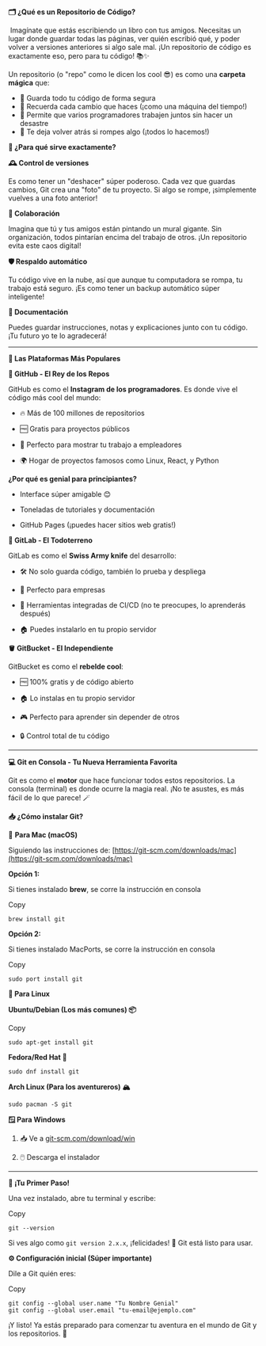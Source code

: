 **🗂️ ¿Qué es un Repositorio de Código?**

 Imagínate que estás escribiendo un libro con tus amigos. Necesitas un lugar donde guardar todas las páginas, ver quién escribió qué, y poder volver a versiones anteriores si algo sale mal. ¡Un repositorio de código es exactamente eso, pero para tu código! 📚✨

Un repositorio (o "repo" como le dicen los cool 😎) es como una **carpeta mágica** que:

*   💾 Guarda todo tu código de forma segura
*   📝 Recuerda cada cambio que haces (¡como una máquina del tiempo!)
*   👥 Permite que varios programadores trabajen juntos sin hacer un desastre
*   🔄 Te deja volver atrás si rompes algo (¡todos lo hacemos!)

**🎯 ¿Para qué sirve exactamente?**

**🕰️ Control de versiones**

Es como tener un "deshacer" súper poderoso. Cada vez que guardas cambios, Git crea una "foto" de tu proyecto. Si algo se rompe, ¡simplemente vuelves a una foto anterior!

**👥 Colaboración**

Imagina que tú y tus amigos están pintando un mural gigante. Sin organización, todos pintarían encima del trabajo de otros. ¡Un repositorio evita este caos digital!

**🛡️ Respaldo automático**

Tu código vive en la nube, así que aunque tu computadora se rompa, tu trabajo está seguro. ¡Es como tener un backup automático súper inteligente!

**📖 Documentación**

Puedes guardar instrucciones, notas y explicaciones junto con tu código. ¡Tu futuro yo te lo agradecerá!

---

**🌟 Las Plataformas Más Populares**

**🐙 GitHub - El Rey de los Repos**

GitHub es como el **Instagram de los programadores**. Es donde vive el código más cool del mundo:

*   🔥 Más de 100 millones de repositorios
    
*   🆓 Gratis para proyectos públicos
    
*   🤝 Perfecto para mostrar tu trabajo a empleadores
    
*   🌍 Hogar de proyectos famosos como Linux, React, y Python
    

**¿Por qué es genial para principiantes?**

*   Interface súper amigable 😊
    
*   Toneladas de tutoriales y documentación
    
*   GitHub Pages (¡puedes hacer sitios web gratis!)
    

**🦊 GitLab - El Todoterreno**

GitLab es como el **Swiss Army knife** del desarrollo:

*   🛠️ No solo guarda código, también lo prueba y despliega
    
*   🏢 Perfecto para empresas
    
*   🔧 Herramientas integradas de CI/CD (no te preocupes, lo aprenderás después)
    
*   🏠 Puedes instalarlo en tu propio servidor
    

**🪣 GitBucket - El Independiente**

GitBucket es como el **rebelde cool**:

*   🆓 100% gratis y de código abierto
    
*   🏠 Lo instalas en tu propio servidor
    
*   🎮 Perfecto para aprender sin depender de otros
    
*   🔒 Control total de tu código
    

---

**💻 Git en Consola - Tu Nueva Herramienta Favorita**

Git es como el **motor** que hace funcionar todos estos repositorios. La consola (terminal) es donde ocurre la magia real. ¡No te asustes, es más fácil de lo que parece! 🪄

**📥 ¿Cómo instalar Git?**

🍎 **Para Mac (macOS)**

Siguiendo las instrucciones de: [https://git-scm.com/downloads/mac](https://git-scm.com/downloads/mac)

**Opción 1:**

Si tienes instalado **brew**, se corre la instrucción en consola

Copy

```plaintext
brew install git
```

**Opción 2:**

Si tienes instalado MacPorts, se corre la instrucción en consola

Copy

```plaintext
sudo port install git
```

**🐧 Para Linux**

**Ubuntu/Debian (Los más comunes) 📦**

Copy

```plaintext
sudo apt-get install git
```

**Fedora/Red Hat 🎩**



```plaintext
sudo dnf install git
```

**Arch Linux (Para los aventureros) 🏔️**



```plaintext
sudo pacman -S git
```

**🪟 Para Windows**

1.  📥 Ve a [git-scm.com/download/win](https://git-scm.com/download/win)
    
2.  🖱️ Descarga el instalador
    

---

**🎉 ¡Tu Primer Paso!**

Una vez instalado, abre tu terminal y escribe:

Copy

```plaintext
git --version
```

Si ves algo como `git version 2.x.x`, ¡felicidades! 🎊 Git está listo para usar.

**⚙️ Configuración inicial (Súper importante)**

Dile a Git quién eres:

Copy

```plaintext
git config --global user.name "Tu Nombre Genial"
git config --global user.email "tu-email@ejemplo.com"
```

¡Y listo! Ya estás preparado para comenzar tu aventura en el mundo de Git y los repositorios. 🚀
